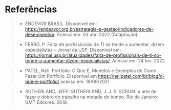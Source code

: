 # Referências

> - ENDEVOR BRASIL. Disponível em: https://endeavor.org.br/estrategia-e-gestao/indicadores-de-desempenho/. Acesso em: 03 abr. 2022 (Adaptação).

> - FERRO, P. Falta de profissionais de TI só tende a aumentar, dizem especialistas – Jornal da USP. Disponível em: <https://jornal.usp.br/atualidades/falta-de-profissionais-de-ti-so-tende-a-aumentar-dizem-especialistas/>. Acesso em: 24 fev. 2022.

> - PATEL, Nell. Portfólio: O Que É, Modelos e Exemplos de Como Fazer Um Portfólio. Disponível em https://neilpatel.com/br/blog/o-que-e-portfolio/  acesso em: 19/08/2021

> - SUTHERLAND, JEFF; SUTHERLAND, J. J. S. SCRUM: a arte de fazer o dobro do trabalho na metade do tempo. Rio de Janeiro: GMT Editores. 2019.
